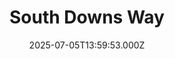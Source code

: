 ---
date: 2025-07-05T13:59:53.000Z
title: South Downs Way
latitude: 51.052496591582894
longitude: -1.3051532674580812
sport: cycling
distance: 156.19741000000002
time: 28537
avgSpeed: 19.71
maxSpeed: 51.4872
avgHr: 144
maxHr: 176
avgCadence: 80
maxCadence: 118
avgPower: 142
maxPower: 584
calories: 4073
geojson: /geojson/1752161131774.geojson
category: race
---